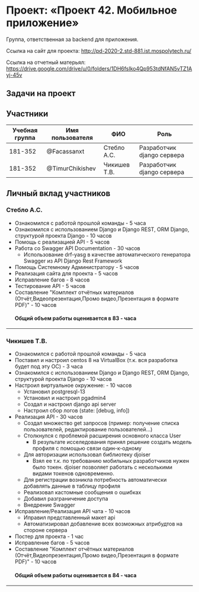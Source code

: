 # Проект: «Проект 42. Мобильное приложение»

Группа, ответственная за backend для приложения.

Ссылка на сайт для проекта: http://pd-2020-2.std-881.ist.mospolytech.ru/

Ссылка на отчетный матерьял: https://drive.google.com/drive/u/0/folders/1DH6fsIko4Qp953tdNfAN5vTZ1Ayj-45v

## Задачи на проект

## Участники

| Учебная группа | Имя пользователя | ФИО                      | Роль                       |
|----------------|------------------|--------------------------|----------------------------|
| 181-352        | @Facassanxt      | Стебло А.С.              | Разработчик django сервера |
| 181-352        | @TimurChikishev  | Чикишев Т.В.             | Разработчик django сервера |

## Личный вклад участников

### Стебло А.С. 
- Ознакомился с работой прошлой команды - 5 часа
- Ознакомился с использованием Django и Django REST, ORM Django, структурой проекта  Django - 10 часов
- Помощь с реализацией API - 5 часов
- Работа со Swagger API Documentation - 30 часов
  - Использование drf-yasg в качестве автоматического генератора Swagger из API Django Rest Framework
- Помощь Системному Администратору - 5 часов
- Реализация сайта для проекта - 5 часов
- Исправление багов - 8 часов
- Тестирование API - 5 часов
- Составление "Комплект отчётных материалов (Отчёт,Видеопрезентация,Промо видео,Презентация в формате PDF)" - 10 часов
####        Общий объем работы оценивается в 83 - часа
------------------------------
### Чикишев Т.В.
- Ознакомился с работой прошлой команды - 5 часа
- Поставил и настроил centos 8 на VirtualBox (т.к. вся разработка будет под эту ОС) - 3 часа
- Ознакомился с использованием Django и Django REST, ORM Django, структурой проекта  Django - 10 часов
- Настроил виртуальное окружение: - 10 часов
  - Установил postgresql-13 
  - Установил и настроил pgadmin4
  - Создал и настроил django api server
  - Настроил сбор логов (state: [debug, info])
- Реализация API - 30 часов
  - Создал множество get запросов (пример: получение списка пользователей, редактирование пользователей...)
  - Столкнулся с проблемой расширения основного класса User 
    - В результате исселедования принял решение создать модель профиля с помощью связи один-к-одному
  - Для авторизации использовал библиотеку djoiser
    - Взял ее т.к. по требованию мобильных разработчиков нужен было токен.
      djoiser позволяет работать с несколькими видами токенов одновременно.
  - Для регистрации возникла потребность автоматически добавлять данные в таблицу профиля
  - Реализовал кастомные сообщения о ошибках
  - Добавил разграничение доступа
  - Внедрение Swagger
- Исправление/Реализация API чата - 10 часов
  - Иправил представленный макет api
  - Автоматизировал добавление всех возможных атрибудтов на стороне сервера
- Постер для проекта - 1 час
- Исправление багов - 5 часов
- Составление "Комплект отчётных материалов (Отчёт,Видеопрезентация,Промо видео,Презентация в формате PDF)" - 10 часов
####        Общий объем работы оценивается в 84 - часа 
------------------------------
